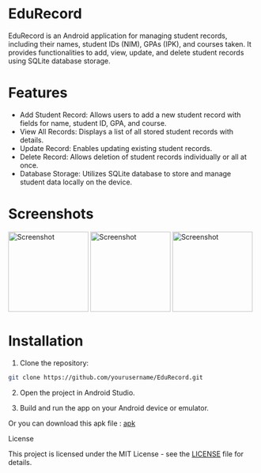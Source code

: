 # EduRecord

EduRecord is an Android application for managing student records, including their names, student IDs (NIM), GPAs (IPK), and courses taken. It provides functionalities to add, view, update, and delete student records using SQLite database storage.

# Features

- Add Student Record: Allows users to add a new student record with fields for name, student ID, GPA, and course.
- View All Records: Displays a list of all stored student records with details.
- Update Record: Enables updating existing student records.
- Delete Record: Allows deletion of student records individually or all at once.
- Database Storage: Utilizes SQLite database to store and manage student data locally on the device.
  
# Screenshots
<img src="https://github.com/Richardrflsn/EduRecord/assets/105922097/61861ab6-35f4-4bae-86e9-e86321506142" alt="Screenshot" width="162">
<img src="https://github.com/Richardrflsn/EduRecord/assets/105922097/886d671e-6471-493e-9cd1-5eda1fe16fd6" alt="Screenshot" width="162">
<img src="https://github.com/Richardrflsn/EduRecord/assets/105922097/a1c85cbd-868c-4c9c-8493-89644f93bf08" alt="Screenshot" width="162">

# Installation

1. Clone the repository:
  ```bash
  git clone https://github.com/yourusername/EduRecord.git
  ```

2. Open the project in Android Studio.

3. Build and run the app on your Android device or emulator.

Or you can download this apk file : [apk](https://drive.google.com/file/d/1lxiYWoJUMSdKUUb0xx5zTmM14zl-L8Sh/view?usp=share_link)

License

This project is licensed under the MIT License - see the [LICENSE](LICENSE) file for details.

